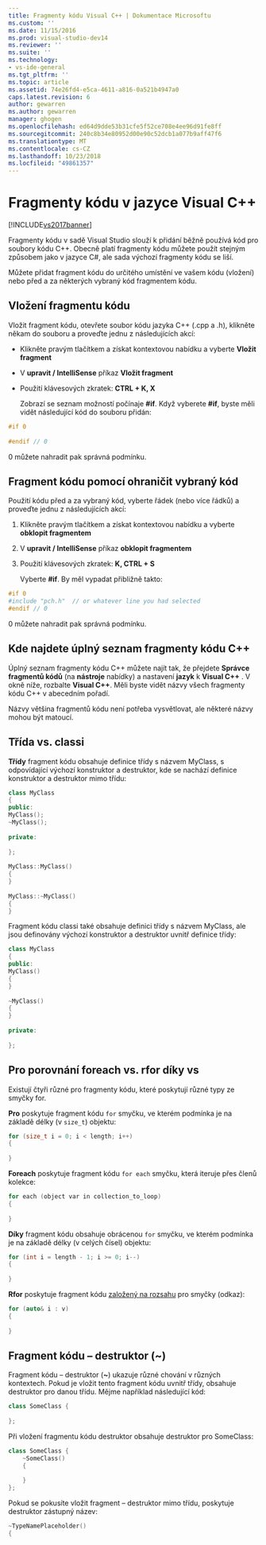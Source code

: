 ```yaml
---
title: Fragmenty kódu Visual C++ | Dokumentace Microsoftu
ms.custom: ''
ms.date: 11/15/2016
ms.prod: visual-studio-dev14
ms.reviewer: ''
ms.suite: ''
ms.technology:
- vs-ide-general
ms.tgt_pltfrm: ''
ms.topic: article
ms.assetid: 74e26fd4-e5ca-4611-a816-0a521b4947a0
caps.latest.revision: 6
author: gewarren
ms.author: gewarren
manager: ghogen
ms.openlocfilehash: ed64d9dde53b31cfe5f52ce708e4ee96d91fe8ff
ms.sourcegitcommit: 240c8b34e80952d00e90c52dcb1a077b9aff47f6
ms.translationtype: MT
ms.contentlocale: cs-CZ
ms.lasthandoff: 10/23/2018
ms.locfileid: "49861357"
---
```

# <a name="visual-c-code-snippets"></a>Fragmenty kódu v jazyce Visual C++
[!INCLUDE[vs2017banner](../includes/vs2017banner.md)]

Fragmenty kódu v sadě Visual Studio slouží k přidání běžně používá kód pro soubory kódu C++. Obecně platí fragmenty kódu můžete použít stejným způsobem jako v jazyce C#, ale sada výchozí fragmenty kódu se liší.  
  
 Můžete přidat fragment kódu do určitého umístění ve vašem kódu (vložení) nebo před a za některých vybraný kód fragmentem kódu.  
  
## <a name="inserting-a-code-snippet"></a>Vložení fragmentu kódu  
 Vložit fragment kódu, otevřete soubor kódu jazyka C++ (.cpp a .h), klikněte někam do souboru a proveďte jednu z následujících akcí:  
  
- Klikněte pravým tlačítkem a získat kontextovou nabídku a vyberte **Vložit fragment**  
  
- V **upravit / IntelliSense** příkaz **Vložit fragment**  
  
- Použití klávesových zkratek: **CTRL + K, X**  
  
  Zobrazí se seznam možností počínaje **#if**. Když vyberete **#if**, byste měli vidět následující kód do souboru přidán:  
  
```cpp  
#if 0  
  
#endif // 0  
```  
  
 0 můžete nahradit pak správná podmínku.  
  
## <a name="using-a-code-snippet-to-surround-selected-code"></a>Fragment kódu pomocí ohraničit vybraný kód  
 Použití kódu před a za vybraný kód, vyberte řádek (nebo více řádků) a proveďte jednu z následujících akcí:  
  
1. Klikněte pravým tlačítkem a získat kontextovou nabídku a vyberte **obklopit fragmentem**  
  
2. V **upravit / IntelliSense** příkaz **obklopit fragmentem**  
  
3. Použití klávesových zkratek: **K, CTRL + S**  
  
   Vyberte **#if**. By měl vypadat přibližně takto:  
  
```cpp  
#if 0  
#include "pch.h"  // or whatever line you had selected  
#endif // 0  
```  
  
 0 můžete nahradit pak správná podmínku.  
  
## <a name="where-can-i-find-a-complete-list-of-the-c-code-snippets"></a>Kde najdete úplný seznam fragmenty kódu C++  
 Úplný seznam fragmenty kódu C++ můžete najít tak, že přejdete **Správce fragmentů kódů** (na **nástroje** nabídky) a nastavení **jazyk** k **Visual C++** . V okně níže, rozbalte **Visual C++**. Měli byste vidět názvy všech fragmenty kódu C++ v abecedním pořadí.  
  
 Názvy většina fragmentů kódu není potřeba vysvětlovat, ale některé názvy mohou být matoucí.  
  
## <a name="class-vs-classi"></a>Třída vs. classi  
 **Třídy** fragment kódu obsahuje definice třídy s názvem MyClass, s odpovídající výchozí konstruktor a destruktor, kde se nachází definice konstruktor a destruktor mimo třídu:  
  
```cpp  
class MyClass  
{  
public:  
MyClass();  
~MyClass();  
  
private:  
  
};  
  
MyClass::MyClass()  
{  
}  
  
MyClass::~MyClass()  
{  
}  
```  
  
 Fragment kódu classi také obsahuje definici třídy s názvem MyClass, ale jsou definovány výchozí konstruktor a destruktor uvnitř definice třídy:  
  
```cpp  
class MyClass  
{  
public:  
MyClass()  
{  
}  
  
~MyClass()  
{  
}  
  
private:  
  
};  
```  
  
## <a name="for-vs-foreach-vs-forr-vs-rfor"></a>Pro porovnání foreach vs. rfor díky vs  
 Existují čtyři různé pro fragmenty kódu, které poskytují různé typy ze smyčky for.  
  
 **Pro** poskytuje fragment kódu `for` smyčku, ve kterém podmínka je na základě délky (v `size_t`) objektu:  
  
```cpp  
for (size_t i = 0; i < length; i++)  
{  
  
}  
```  
  
 **Foreach** poskytuje fragment kódu `for each` smyčku, která iteruje přes členů kolekce:  
  
```cpp  
for each (object var in collection_to_loop)  
{  
  
}  
```  
  
 **Díky** fragment kódu obsahuje obrácenou `for` smyčku, ve kterém podmínka je na základě délky (v celých čísel) objektu:  
  
```cpp  
for (int i = length - 1; i >= 0; i--)  
{  
  
}  
```  
  
 **Rfor** poskytuje fragment kódu [založený na rozsahu](http://msdn.microsoft.com/library/5750ba1d-ba48-4236-a923-e32de8345c2d) pro smyčky (odkaz):  
  
```cpp  
for (auto& i : v)  
{  
  
}  
```  
  
## <a name="the-destructor-snippet-"></a>Fragment kódu – destruktor (~)  
 Fragment kódu – destruktor (**~**) ukazuje různé chování v různých kontextech. Pokud je vložit tento fragment kódu uvnitř třídy, obsahuje destruktor pro danou třídu. Mějme například následující kód:  
  
```cpp  
class SomeClass {  
  
};  
```  
  
 Při vložení fragmentu kódu destruktor obsahuje destruktor pro SomeClass:  
  
```cpp  
class SomeClass {  
    ~SomeClass()  
    {  
  
    }  
};  
```  
  
 Pokud se pokusíte vložit fragment – destruktor mimo třídu, poskytuje destruktor zástupný název:  
  
```cpp  
~TypeNamePlaceholder()  
{  
  
```



